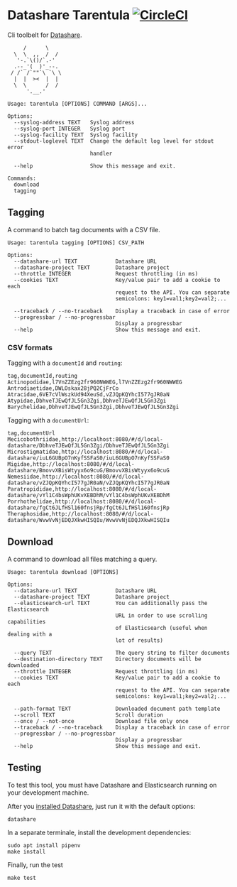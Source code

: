 # Datashare Tarentula [![CircleCI](https://circleci.com/gh/ICIJ/datashare-tarentula.svg?style=svg)](https://circleci.com/gh/ICIJ/datashare-tarentula)

Cli toolbelt for [Datashare](https://datashare.icij.org).

```
     /      \
  \  \  ,,  /  /
   '-.`\()/`.-'
  .--_'(  )'_--.
 / /` /`""`\ `\ \
  |  |  ><  |  |
  \  \      /  /
      '.__.'

Usage: tarentula [OPTIONS] COMMAND [ARGS]...

Options:
  --syslog-address TEXT   Syslog address
  --syslog-port INTEGER   Syslog port
  --syslog-facility TEXT  Syslog facility
  --stdout-loglevel TEXT  Change the default log level for stdout error
                          handler

  --help                  Show this message and exit.

Commands:
  download
  tagging
```

## Tagging

A command to batch tag documents with a CSV file.

```
Usage: tarentula tagging [OPTIONS] CSV_PATH

Options:
  --datashare-url TEXT            Datashare URL
  --datashare-project TEXT        Datashare project
  --throttle INTEGER              Request throttling (in ms)
  --cookies TEXT                  Key/value pair to add a cookie to each
                                  request to the API. You can separate
                                  semicolons: key1=val1;key2=val2;...

  --traceback / --no-traceback    Display a traceback in case of error
  --progressbar / --no-progressbar
                                  Display a progressbar
  --help                          Show this message and exit.
```

### CSV formats

Tagging with a `documentId` and `routing`:

```csv
tag,documentId,routing
Actinopodidae,l7VnZZEzg2fr960NWWEG,l7VnZZEzg2fr960NWWEG
Antrodiaetidae,DWLOskax28jPQ2CjFrCo
Atracidae,6VE7cVlWszkUd94XeuSd,vZJQpKQYhcI577gJR0aN
Atypidae,DbhveTJEwQfJL5Gn3Zgi,DbhveTJEwQfJL5Gn3Zgi
Barychelidae,DbhveTJEwQfJL5Gn3Zgi,DbhveTJEwQfJL5Gn3Zgi
```

Tagging with a `documentUrl`:

```csv
tag,documentUrl
Mecicobothriidae,http://localhost:8080/#/d/local-datashare/DbhveTJEwQfJL5Gn3Zgi/DbhveTJEwQfJL5Gn3Zgi
Microstigmatidae,http://localhost:8080/#/d/local-datashare/iuL6GUBpO7nKyfSSFaS0/iuL6GUBpO7nKyfSSFaS0
Migidae,http://localhost:8080/#/d/local-datashare/BmovvXBisWtyyx6o9cuG/BmovvXBisWtyyx6o9cuG
Nemesiidae,http://localhost:8080/#/d/local-datashare/vZJQpKQYhcI577gJR0aN/vZJQpKQYhcI577gJR0aN
Paratropididae,http://localhost:8080/#/d/local-datashare/vYl1C4bsWphUKvXEBDhM/vYl1C4bsWphUKvXEBDhM
Porrhothelidae,http://localhost:8080/#/d/local-datashare/fgCt6JLfHSl160fnsjRp/fgCt6JLfHSl160fnsjRp
Theraphosidae,http://localhost:8080/#/d/local-datashare/WvwVvNjEDQJXkwHISQIu/WvwVvNjEDQJXkwHISQIu
```

## Download

A command to download all files matching a query.

```
Usage: tarentula download [OPTIONS]

Options:
  --datashare-url TEXT            Datashare URL
  --datashare-project TEXT        Datashare project
  --elasticsearch-url TEXT        You can additionally pass the Elasticsearch
                                  URL in order to use scrolling capabilities
                                  of Elasticsearch (useful when dealing with a
                                  lot of results)

  --query TEXT                    The query string to filter documents
  --destination-directory TEXT    Directory documents will be downloaded
  --throttle INTEGER              Request throttling (in ms)
  --cookies TEXT                  Key/value pair to add a cookie to each
                                  request to the API. You can separate
                                  semicolons: key1=val1;key2=val2;...

  --path-format TEXT              Downloaded document path template
  --scroll TEXT                   Scroll duration
  --once / --not-once             Download file only once
  --traceback / --no-traceback    Display a traceback in case of error
  --progressbar / --no-progressbar
                                  Display a progressbar
  --help                          Show this message and exit.
```

## Testing

To test this tool, you must have Datashare and Elasticsearch running on your development machine.

After you [installed Datashare](https://datashare.icij.org/), just run it with the default options:

```
datashare
```

In a separate terminale, install the development dependencies:

```
sudo apt install pipenv
make install
```

Finally, run the test

```
make test
```

